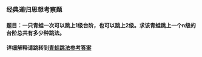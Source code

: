 ### 经典递归思想考察题

#### 题目：一只青蛙一次可以跳上1级台阶，也可以跳上2级。求该青蛙跳上一个n级的台阶总共有多少种跳法。

#### 详细解释请跳转到[青蛙跳法参考答案](https://blog.csdn.net/weixin_38118016/article/details/79068755)